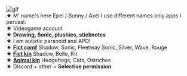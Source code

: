 ![gif](https://media.discordapp.net/attachments/1122897478774161441/1230927327337123910/ezgif.com-animated-gif-maker.gif?ex=66351968&is=6622a468&hm=22308fac012d7424ffe6d36d0da56109b24cf91f0e89108b30b84c46e53c8f79&)
\
★ M' name's here Epel / Bunny / Axel I use different names only apps I perusal.
\
★ Videogame account
\
★ **Drawing, Sonic, plushies, sticknotes**
\
★ I am autistic paranoid and APD!
\
★ [**Fict comf**](!) Shadow, Sonic, Fleetway Sonic, Silver, Wave, Rouge
\
★ [**Fict kin**](!) Shadow, Belle, Kit
\
★ [**Animal kin**](!) Hedgehogs, Cats, Ostriches
\
★ Discord + other = **Selective permission**
